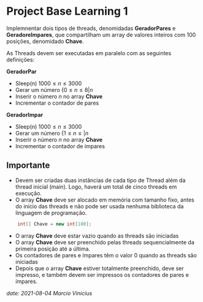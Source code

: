 # Project Base Learning 1

Implemnentar dois tipos de threads, denomidadas **GeradorPares** e 
**GeradoreImpares**, que compartilham um array de valores inteiros
com 100 posições, denomidado **Chave**.

As Threads devem ser executadas em paralelo com as seguintes definições:

**GeradorPar**
* Sleep(n) $1000 \leq n \leq 3000$
* Gerar um número $\{0 \leq n \leq 8|n%2=0\}$
* Inserir o número $n$ no array **Chave**
* Incrementar o contador de pares

**GeradorImpar**
* Sleep(n) $1000 \leq n \leq 3000$
* Gerar um número $\{1 \leq n \leq | n%2=1\}$
* Inserir o número $n$ no array **Chave**
* Incrementar o contador de ímpares

## Importante

* Devem ser criadas duas instâncias de cada tipo de Thread além da thread inicial (main). Logo, haverá um total de cinco threads em execução.
* O array **Chave** deve ser alocado em memória com tamanho fixo, antes do início das threads e não pode ser usada nenhuma biblioteca da linguagem de programação.
```Java 
	int[] Chave = new int[100];
```
* O array **Chave** deve estar vazio quando as threads são iniciadas
* O array **Chave** deve ser preenchido pelas threads sequencialmente da primeira posição até a última.
* Os contadores de pares e ímpares têm o valor 0 quando as threads são iniciadas
* Depois que o array **Chave** estiver totalmente preenchido, deve ser impresso, e também devem ser impressos os contadores de pares e ímpares.

*date: 2021-08-04*
*Marcio Vinicius*